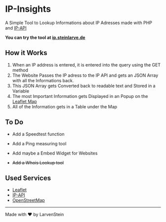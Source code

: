 # IP-Insights
A Simple Tool to Lookup Informations about IP Adresses made with PHP and [IP-API](https://ip-api.com/ "IP-API")

**You can try the tool at [ip.steinlarve.de](https://ip.steinlarve.de/ "ip.steinlarve.de")**

## How it Works
1. When an IP address is entered, it is entered into the query using the GET method
2. The Website Passes the IP adress to the IP API and gets an JSON Array with all the Informations back. 
3. This JSON Array gets Converted back to readable text and Stored in a Variable
4. The most Important Information gets Displayed in an Popup on the [Leaflet Map](https://leafletjs.com/ "Leaflet Map")
5. All of the Information gets in a Table under the Map

## To Do
- Add a Speedtest function
- Add a Ping measuring tool 
- Add maybe a Embed Widget for Websites


- ~~Add a Whois Lookup tool~~

## Used Services
- [Leaflet](https://leafletjs.com/ "Leaflet")
- [IP-API](https://ip-api.com/ "IP-API")
- [OpenStreetMap](https://www.openstreetmap.org/ "OpenStreetMap")

------------


Made with &hearts; by LarvenStein
